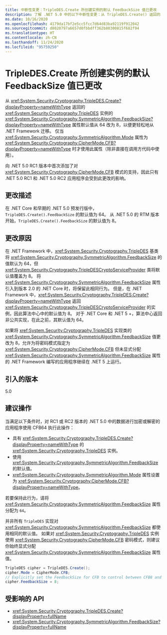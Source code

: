 ```yaml
---
title: 中断性变更：TripleDES.Create 所创建实例的默认 FeedbackSize 值已更改
description: 了解 .NET 5.0 中的以下中断性变更：从 TripleDES.Create() 返回的 TripleDES 实例的 FeedbackSize 属性默认值已从 64 更改为 8。
ms.date: 10/16/2020
ms.openlocfilehash: 4179da17bf2e5cc5fcc7d64d83ba92119f912042
ms.sourcegitcommit: d8020797a6657d0fbbdff362b80300815f682f94
ms.translationtype: HT
ms.contentlocale: zh-CN
ms.lasthandoff: 11/24/2020
ms.locfileid: "95759250"
---
```

# <a name="default-feedbacksize-value-for-instances-created-by-tripledescreate-changed"></a>TripleDES.Create 所创建实例的默认 FeedbackSize 值已更改

从 <xref:System.Security.Cryptography.TripleDES.Create?displayProperty=nameWithType> 返回的 <xref:System.Security.Cryptography.TripleDES> 实例的 <xref:System.Security.Cryptography.SymmetricAlgorithm.FeedbackSize?displayProperty=nameWithType> 属性默认值从 64 改为 8，以便更轻松地从 .NET Framework 迁移。 仅当 <xref:System.Security.Cryptography.SymmetricAlgorithm.Mode> 属性为 <xref:System.Security.Cryptography.CipherMode.CFB?displayProperty=nameWithType> 时才使用此属性（除非直接在调用方代码中使用）。

向 .NET 5.0 RC1 版本中首次添加了对 <xref:System.Security.Cryptography.CipherMode.CFB> 模式的支持，因此只有 .NET 5.0 RC1 和 .NET 5.0 RC2 应用程序会受到此更改的影响。

## <a name="change-description"></a>更改描述

在 .NET Core 和早期的 .NET 5.0 预发行版中，`TripleDES.Create().FeedbackSize` 的默认值为 64。 从 .NET 5.0 的 RTM 版本开始，`TripleDES.Create().FeedbackSize` 的默认值为 8。

## <a name="reason-for-change"></a>更改原因

在 .NET Framework 中，<xref:System.Security.Cryptography.TripleDES> 基类将 <xref:System.Security.Cryptography.SymmetricAlgorithm.FeedbackSize> 的值默认为 64，但 <xref:System.Security.Cryptography.TripleDESCryptoServiceProvider> 类将默认值覆盖为 8。 将 <xref:System.Security.Cryptography.SymmetricAlgorithm.FeedbackSize> 属性引入到版本 2.0 的 .NET Core 时，将保留此相同行为。 但是，在 .NET Framework 中，<xref:System.Security.Cryptography.TripleDES.Create?displayProperty=nameWithType> 返回 <xref:System.Security.Cryptography.TripleDESCryptoServiceProvider> 的实例，因此算法中心中的默认值为 8。 对于 .NET Core 和 .NET 5 +，算法中心返回非公共实现，在此之前，其默认值为 64。

如果将 <xref:System.Security.Cryptography.TripleDES> 实现类的 <xref:System.Security.Cryptography.SymmetricAlgorithm.FeedbackSize> 值更改为 8，允许为将密码模式指定为 <xref:System.Security.Cryptography.CipherMode.CFB> 但未显式分配 <xref:System.Security.Cryptography.SymmetricAlgorithm.FeedbackSize> 属性的 .NET Framework 编写的应用程序继续在 .NET 5 上运行。

## <a name="version-introduced"></a>引入的版本

5.0

## <a name="recommended-action"></a>建议操作

当满足以下条件时，对 RC1 或 RC2 版本的 .NET 5.0 中的数据进行加密或解密的应用程序使用 CFB64 执行此操作：

- 具有 <xref:System.Security.Cryptography.TripleDES.Create?displayProperty=nameWithType> 的 <xref:System.Security.Cryptography.TripleDES> 实例。
- 使用 <xref:System.Security.Cryptography.SymmetricAlgorithm.FeedbackSize> 的默认值。
- <xref:System.Security.Cryptography.SymmetricAlgorithm.Mode> 属性设置为 <xref:System.Security.Cryptography.CipherMode.CFB?displayProperty=nameWithType>。

若要保持此行为，请将 <xref:System.Security.Cryptography.SymmetricAlgorithm.FeedbackSize> 属性分配为 `64`。

并非所有 `TripleDES` 实现对 <xref:System.Security.Cryptography.SymmetricAlgorithm.FeedbackSize> 都使用相同的默认值。 如果对 <xref:System.Security.Cryptography.TripleDES> 实例使用 <xref:System.Security.Cryptography.CipherMode.CFB> 密码模式，则建议你始终显式分配 <xref:System.Security.Cryptography.SymmetricAlgorithm.FeedbackSize> 属性值。

```csharp
TripleDES cipher = TripleDES.Create();
cipher.Mode = CipherMode.CFB;
// Explicitly set the FeedbackSize for CFB to control between CFB8 and CFB64.
cipher.FeedbackSize = 8;
```

## <a name="affected-apis"></a>受影响的 API

- <xref:System.Security.Cryptography.TripleDES.Create?displayProperty=fullName>
- <xref:System.Security.Cryptography.SymmetricAlgorithm.FeedbackSize?displayProperty=fullName>

<!--

### Affected APIs

- `M:System.Security.Cryptography.TripleDES.Create`
- `P:System.Security.Cryptography.SymmetricAlgorithm.FeedbackSize`

### Category

- Cryptography

-->
